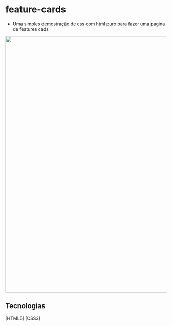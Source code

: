 # feature-cards
* Uma simples demostração de css com html puro para fazer uma pagina de features cads

<div aling="center">
  <img src="https://github.com/miqueiasbelfort/feature-cards/issues/1#issue-1160334089" width="800px">
</div>

## Tecnologias 
[HTML5]
[CSS3]
